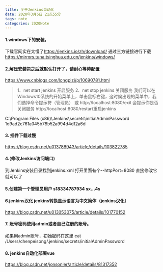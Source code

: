 ```yaml
---
title: 关于Jenkins自动化
date: 2020年3月6日 21点55分
tags: note
categories: 2020Note
---
```


#### 1.windows下的安装。
下载官网实在太慢了<https://jenkins.io/zh/download/>
通过三方链接进行下载 <https://mirrors.tuna.tsinghua.edu.cn/jenkins/windows/>

<!-- more -->

#### 2.解压安装包之后就默认打开了，请耐心等待配置
<https://www.cnblogs.com/longpizi/p/10690781.html>

>1、net start jenkins  开启服务 
>2、net stop jenkins 关闭服务 
>我们可以在Windows10系统的开始菜单上，单击鼠标右键，这时候出现的菜单中，我们选择命令提示符（管理员）
>或 http://localhost:8080/exit 会提示你是否关闭服务
> http://localhost:8080/restart重启jenkins

C:\Program Files (x86)\Jenkins\secrets\initialAdminPassword
1d9ad2e761a045b78b52a994d4df2a6d

#### 3. 插件下载过慢
<https://blog.csdn.net/u013788943/article/details/103822785>

#### 4.(修改Jenkins访问端口)
到Jenkins安装目录找到jenkins.xml 打开里面有个--httpPort=8080 直接修改它就可以了

#### 5.创建第一个管理员用户 s18334787934 sx...4s


#### 6.jenkins汉化 jenkins转换显示语言为中文简体（jenkins汉化） 
<https://blog.csdn.net/u013053075/article/details/101770152>


#### 7. 账号密码使用admin或者自己注册的账号。
如果用admin账号，初始密码在这里 cat /Users/chenpeisong/.jenkins/secrets/initialAdminPassword

#### 8. jenkins自动化部署vue
<https://blog.csdn.net/jonsonler/article/details/81317352>
